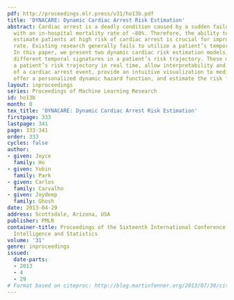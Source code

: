```yaml
---
pdf: http://proceedings.mlr.press/v31/ho13b.pdf
title: 'DYNACARE: Dynamic Cardiac Arrest Risk Estimation'
abstract: Cardiac arrest is a deadly condition caused by a sudden failure of the heart
  with an in-hospital mortality rate of ∼80%. Therefore, the ability to accurately
  estimate patients at high risk of cardiac arrest is crucial for improving the survival
  rate. Existing research generally fails to utilize a patient’s temporal dynamics.
  In this paper, we present two dynamic cardiac risk estimation models, focusing on
  different temporal signatures in a patient’s risk trajectory. These models can track
  a patient’s risk trajectory in real time, allow interpretability and predictability
  of a cardiac arrest event, provide an intuitive visualization to medical professionals,
  offer a personalized dynamic hazard function, and estimate the risk for a new patient.
layout: inproceedings
series: Proceedings of Machine Learning Research
id: ho13b
month: 0
tex_title: 'DYNACARE: Dynamic Cardiac Arrest Risk Estimation'
firstpage: 333
lastpage: 341
page: 333-341
order: 333
cycles: false
author:
- given: Joyce
  family: Ho
- given: Yubin
  family: Park
- given: Carlos
  family: Carvalho
- given: Joydeep
  family: Ghosh
date: 2013-04-29
address: Scottsdale, Arizona, USA
publisher: PMLR
container-title: Proceedings of the Sixteenth International Conference on Artificial
  Intelligence and Statistics
volume: '31'
genre: inproceedings
issued:
  date-parts:
  - 2013
  - 4
  - 29
# Format based on citeproc: http://blog.martinfenner.org/2013/07/30/citeproc-yaml-for-bibliographies/
---
```

